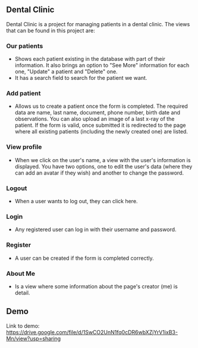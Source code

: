 ## Dental Clinic
Dental Clinic is a project for managing patients in a dental clinic.
The views that can be found in this project are:
### Our patients
- Shows each patient existing in the database with part of their information. It also brings an option to "See More" information for each one, "Update" a patient and "Delete" one.
- It has a search field to search for the patient we want.
### Add patient
- Allows us to create a patient once the form is completed. The required data are name, last name, document, phone number, birth date and observations. You can also upload an image of a last x-ray of the patient. If the form is valid, once submitted it is redirected to the page where all existing patients (including the newly created one) are listed.
### View profile
- When we click on the user's name, a view with the user's information is displayed. You have two options, one to edit the user's data (where they can add an avatar if they wish) and another to change the password.
### Logout
- When a user wants to log out, they can click here.
### Login
- Any registered user can log in with their username and password.
### Register
- A user can be created if the form is completed correctly.
### About Me
- Is a view where some information about the page's creator (me) is detail.

## Demo
Link to demo: https://drive.google.com/file/d/1SwCO2UnN1fq0cDR6wbXZjYrV1ixB3-Mn/view?usp=sharing
